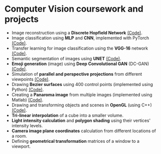 # Computer Vision coursework and projects



* Image reconstruction using a **Discrete Hopfield Network** [(Code)](https://github.com/ahmadianme/projects/tree/master/machine-learning/discrete-hopfield-network).
* Image classification using **MLP** and **CNN**, implemented with PyTorch [(Code)](https://github.com/ahmadianme/projects/tree/master/machine-learning/image-classification-mlp-cnn).
* Transfer learning for image classification using the **VGG-16** network [(Code)](https://github.com/ahmadianme/projects/tree/master/machine-learning/vgg-16-transfer).
* Semantic segmentation of images using **UNET** [(Code)](https://github.com/ahmadianme/projects/tree/master/machine-learning/semantic-segmentation).
* **Emoji generation** (image) using **Deep Convolutional GAN** (DC-GAN) [(Code)](https://github.com/ahmadianme/projects/tree/master/machine-learning/emoji-generation-dc-gan).
* Simulation of **parallel and perspective projections** from different viewpoints [(Code)](https://github.com/ahmadianme/projects/tree/master/computer-vision/projections).
* Drawing **Bezier surfaces** using 400 control points (implemented using Python) [(Code)](https://github.com/ahmadianme/projects/tree/master/computer-vision/bezier-surface).
* Creating a **Panaroma image** from multiple images (implemented using Matlab) [(Code)](https://github.com/ahmadianme/projects/tree/master/computer-vision/panorama-image).
* Drawing and transforming objects and scenes in **OpenGL** (using C++) [(Code)](https://github.com/ahmadianme/projects/tree/master/computer-vision/open-gl-solar).
* **Tri-linear interpolation** of a cube into a smaller volume.
* **Light intensity calculation** and **polygon shading** using their vertices' intensity levels.
* **Camera image plane coordinates** calculation from different locations of a room.
* Defining **geometrical transformation** matrices of a window to a viewport.


